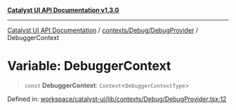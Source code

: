 [**Catalyst UI API Documentation v1.3.0**](../../../../README.md)

---

[Catalyst UI API Documentation](../../../../README.md) / [contexts/Debug/DebugProvider](../README.md) / DebuggerContext

# Variable: DebuggerContext

> `const` **DebuggerContext**: `Context`\<`DebuggerContextType`\>

Defined in: [workspace/catalyst-ui/lib/contexts/Debug/DebugProvider.tsx:12](https://github.com/TheBranchDriftCatalyst/catalyst-ui/blob/main/lib/contexts/Debug/DebugProvider.tsx#L12)
